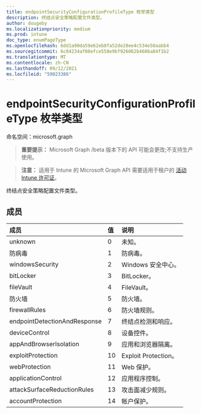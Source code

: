 ```yaml
---
title: endpointSecurityConfigurationProfileType 枚举类型
description: 终结点安全策略配置文件类型。
author: dougeby
ms.localizationpriority: medium
ms.prod: intune
doc_type: enumPageType
ms.openlocfilehash: 6dd1a90da59e62eb8fa52de28ee4c534e50aabb4
ms.sourcegitcommit: 6c04234af08efce558e9bf926062b4686a84f1b2
ms.translationtype: MT
ms.contentlocale: zh-CN
ms.lasthandoff: 09/12/2021
ms.locfileid: "59023386"
---
```

# <a name="endpointsecurityconfigurationprofiletype-enum-type"></a>endpointSecurityConfigurationProfileType 枚举类型

命名空间：microsoft.graph

> **重要提示：** Microsoft Graph /beta 版本下的 API 可能会更改;不支持生产使用。

> **注意：** 适用于 Intune 的 Microsoft Graph API 需要适用于租户的 [活动 Intune 许可证](https://go.microsoft.com/fwlink/?linkid=839381)。

终结点安全策略配置文件类型。

## <a name="members"></a>成员
|成员|值|说明|
|:---|:---|:---|
|unknown|0|未知。|
|防病毒|1|防病毒。|
|windowsSecurity|2|Windows 安全中心。|
|bitLocker|3|BitLocker。|
|fileVault|4 |FileVault。|
|防火墙|5 |防火墙。|
|firewallRules|6 |防火墙规则。|
|endpointDetectionAndResponse|7 |终结点检测和响应。|
|deviceControl|8 |设备控件。|
|appAndBrowserIsolation|9 |应用和浏览器隔离。|
|exploitProtection|10 |Exploit Protection。|
|webProtection|11|Web 保护。|
|applicationControl|12 |应用程序控制。|
|attackSurfaceReductionRules|13|攻击面减少规则。|
|accountProtection|14 |帐户保护。|



